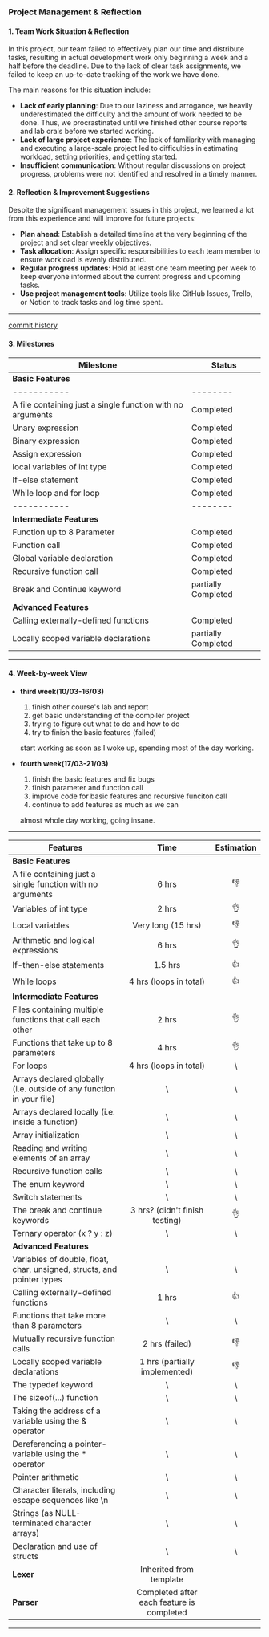 ### **Project Management & Reflection**

#### **1. Team Work Situation & Reflection**
In this project, our team failed to effectively plan our time and distribute tasks, resulting in actual development work only beginning a week and a half before the deadline. Due to the lack of clear task assignments, we failed to keep an up-to-date tracking of the work we have done.

The main reasons for this situation include:
- **Lack of early planning**: Due to our laziness and arrogance, we heavily underestimated the difficulty and the amount of work needed to be done. Thus, we procrastinated until we finished other course reports and lab orals before we started working.
- **Lack of large project experience**: The lack of familiarity with managing and executing a large-scale project led to difficulties in estimating workload, setting priorities, and getting started.
- **Insufficient communication**: Without regular discussions on project progress, problems were not identified and resolved in a timely manner.

#### **2. Reflection & Improvement Suggestions**
Despite the significant management issues in this project, we learned a lot from this experience and will improve for future projects:
- **Plan ahead**: Establish a detailed timeline at the very beginning of the project and set clear weekly objectives.
- **Task allocation**: Assign specific responsibilities to each team member to ensure workload is evenly distributed.
- **Regular progress updates**: Hold at least one team meeting per week to keep everyone informed about the current progress and upcoming tasks.
- **Use project management tools**: Utilize tools like GitHub Issues, Trello, or Notion to track tasks and log time spent.

---

[commit history](https://github.com/LangProc/langproc-2024-cw-Yikai_Peter/commits/main)

#### **3. Milestones**
| Milestone  | Status |
|-----------|--------|
|**Basic Features**| |
|-----------|--------|
| A file containing just a single function with no arguments  | Completed |
| Unary expression  | Completed |
| Binary expression | Completed |
| Assign expression | Completed |
| local variables of int type | Completed |
| If-else statement | Completed |
| While loop and for loop | Completed |
|-----------|--------|
|**Intermediate Features**| |
| Function up to 8 Parameter | Completed |
| Function call | Completed |
| Global variable declaration | Completed |
| Recursive function call | Completed |
| Break and Continue keyword | partially Completed |
|**Advanced Features**| |
| Calling externally-defined functions | Completed |
| Locally scoped variable declarations | partially Completed |


---

#### **4. Week-by-week View**

- **third week(10/03-16/03)**
  1. finish other course's lab and report
  2. get basic understanding of the compiler project
  3. trying to figure out what to do and how to do
  4. try to finish the basic features (failed)

  start working as soon as I woke up, spending most of the day working.

- **fourth week(17/03-21/03)**
  1. finish the basic features and fix bugs
  2. finish parameter and function call
  3. improve code for basic features and recursive funciton call
  4. continue to add features as much as we can

  almost whole day working, going insane.

---

| Features                                                     |                   Time                    | Estimation |
| ------------------------------------------------------------ | :---------------------------------------: | :--------: |
| **Basic Features**                                           |                                           |         |
| A file containing just a single function with no arguments   |                   6 hrs                   |     👎      |
| Variables of int type                                        |                   2 hrs                   |     👌      |
| Local variables                                              |            Very long (15 hrs)             |     👎      |
| Arithmetic and logical expressions                           |                   6 hrs                   |     👌      |
| If-then-else statements                                      |                   1.5 hrs                   |     👍      |
| While loops                                                  |         4 hrs (loops in total)          |     👍      |
| **Intermediate Features**                                    |                                           |              |
| Files containing multiple functions that call each other     |                   2 hrs                   |     👌      |
| Functions that take up to 8 parameters                       |                   4 hrs                   |     👌      |
| For loops                                                    |         4 hrs (loops in total)           |     \      |
| Arrays declared globally (i.e. outside of any function in your file) |          \                        |     \        |
| Arrays declared locally (i.e. inside a function)             |          \                                 |     \      |
| Array initialization                                         |          \                                 |     \      |
| Reading and writing elements of an array                     |          \                                 |     \      |
| Recursive function calls                                     |                  \                         |     \      |
| The enum keyword                                             |                     \                     |     \        |
| Switch statements                                            |             \                               |     \      |
| The break and continue keywords                              |      3 hrs? (didn't finish testing)         |     👌      |
| Ternary operator (x ? y : z)                                 |                        \                   |        \      |
| **Advanced Features**                                        |                                           |            |
| Variables of double, float, char, unsigned, structs, and pointer types |                   \                   |     \      |
| Calling externally-defined functions                         |                   1 hrs                   |     👍      |
| Functions that take more than 8 parameters                   |                         \                   |     \      |
| Mutually recursive function calls                            |             2 hrs (failed)                  |     👎      |
| Locally scoped variable declarations                         |                   1 hrs (partially implemented)        |     👎      |
| The typedef keyword                                          |                     \                     |     \      |
| The sizeof(...) function                                     |                   \                     |     \      |
| Taking the address of a variable using the & operator        |                  \                        |     \      |
| Dereferencing a pointer-variable using the * operator        |                  \                        |     \      |
| Pointer arithmetic                                           |                      \                    |     \      |
| Character literals, including escape sequences like \n       |                      \                     |     \      |
| Strings (as NULL-terminated character arrays)                |                      \                    |     \      |
| Declaration and use of structs                               |                     \                     |     \      |
| **Lexer**                                                    |          Inherited from template          |            |
| **Parser**                                                   | Completed after each feature is completed |            |

---

